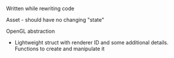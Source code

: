 Written while rewriting code

Asset - should have no changing "state"

OpenGL abstraction
- Lightweight struct with renderer ID and some additional details. Functions to create and manipulate it
